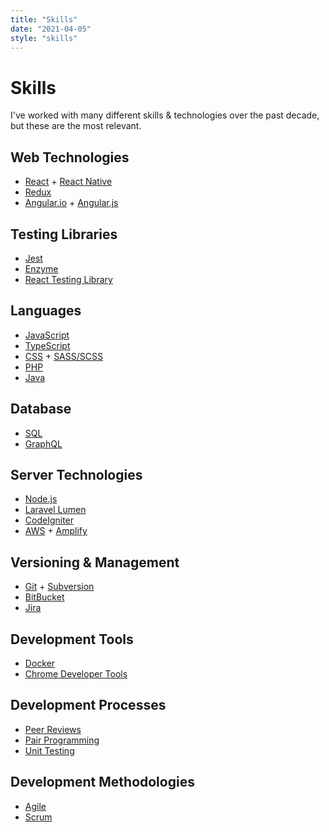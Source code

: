 ```yaml
---
title: "Skills"
date: "2021-04-05"
style: "skills"
---
```

# Skills
I've worked with many different skills & technologies over the past decade, but these are the most relevant.

## Web Technologies
* [React](https://reactjs.org/) + [React Native](https://reactnative.dev/)
* [Redux](https://react-redux.js.org/)
* [Angular.io](https://angular.io/) + [Angular.js](https://angularjs.org/)
## Testing Libraries
* [Jest](https://jestjs.io/)
* [Enzyme](https://enzymejs.github.io/enzyme/)
* [React Testing Library](https://testing-library.com/docs/react-testing-library/intro/)
## Languages
* [JavaScript](https://www.javascript.com/)
* [TypeScript](http://typescriptlang.org/)
* [CSS](https://www.w3.org/Style/CSS/Overview.en.html) + [SASS/SCSS](https://sass-lang.com/)
* [PHP](https://www.php.net/)
* [Java](https://www.java.com/en/)
## Database
* [SQL](https://www.mysql.com/)
* [GraphQL](https://graphql.org/)
## Server Technologies
* [Node.js](https://nodejs.org/en/)
* [Laravel Lumen](https://lumen.laravel.com/)
* [CodeIgniter](https://codeigniter.com/)
* [AWS](https://aws.amazon.com/) + [Amplify](https://aws.amazon.com/amplify/)
## Versioning & Management
* [Git](https://git-scm.com/) + [Subversion](https://subversion.apache.org/)
* [BitBucket](https://bitbucket.org/product/)
* [Jira](https://www.atlassian.com/software/jira)
## Development Tools
* [Docker](https://www.docker.com/)
* [Chrome Developer Tools](https://developer.chrome.com/docs/devtools/)
## Development Processes
* [Peer Reviews](https://en.wikipedia.org/wiki/Peer_review)
* [Pair Programming](https://en.wikipedia.org/wiki/Pair_programming)
* [Unit Testing](https://en.wikipedia.org/wiki/Unit_testing)
## Development Methodologies
* [Agile](https://en.wikipedia.org/wiki/Agile_software_development)
* [Scrum](https://www.scrum.org/resources/what-is-scrum)
